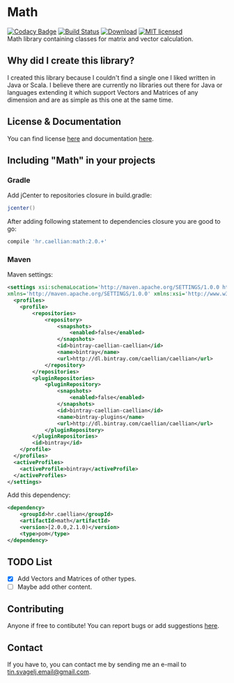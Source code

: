 # Math
[![Codacy Badge](https://api.codacy.com/project/badge/Grade/9a53ff85db9b494eaf22700db0f06394)](https://app.codacy.com/app/Caellian/Math?utm_source=github.com&utm_medium=referral&utm_content=Caellian/Math&utm_campaign=Badge_Grade_Dashboard)
[![Build Status](https://travis-ci.org/Caellian/Math.svg?branch=master)](https://travis-ci.org/Caellian/Math)
[![Download](https://api.bintray.com/packages/caellian/caellian/Math/images/download.svg)](https://bintray.com/caellian/caellian/Math/_latestVersion)
[![MIT licensed](https://img.shields.io/badge/license-MIT-blue.svg)](LICENSE.md)
<br>
Math library containing classes for matrix and vector calculation.

## Why did I create this library?
I created this library because I couldn't find a single one I liked written in Java or Scala.
I believe there are currently no libraries out there for Java or languages extending it which support Vectors and Matrices of any dimension and are as simple as this one at the same time.

## License & Documentation
You can find license [here](https://github.com/Caellian/Math/blob/master/LICENSE.md) and documentation [here](http://caellian.github.io/Math/).

## Including "Math" in your projects
### Gradle
Add jCenter to repositories closure in build.gradle:
```Groovy
jcenter()
```
After adding following statement to dependencies closure you are good to go:
```Groovy
compile 'hr.caellian:math:2.0.+'
```

### Maven
Maven settings:
```xml
<settings xsi:schemaLocation='http://maven.apache.org/SETTINGS/1.0.0 http://maven.apache.org/xsd/settings-1.0.0.xsd'
xmlns='http://maven.apache.org/SETTINGS/1.0.0' xmlns:xsi='http://www.w3.org/2001/XMLSchema-instance'>
  <profiles>
  	<profile>
  		<repositories>
  			<repository>
  				<snapshots>
  					<enabled>false</enabled>
  				</snapshots>
  				<id>bintray-caellian-caellian</id>
  				<name>bintray</name>
  				<url>http://dl.bintray.com/caellian/caellian</url>
  			</repository>
  		</repositories>
  		<pluginRepositories>
  			<pluginRepository>
  				<snapshots>
  					<enabled>false</enabled>
  				</snapshots>
  				<id>bintray-caellian-caellian</id>
  				<name>bintray-plugins</name>
  				<url>http://dl.bintray.com/caellian/caellian</url>
  			</pluginRepository>
  		</pluginRepositories>
  		<id>bintray</id>
  	</profile>
  </profiles>
  <activeProfiles>
  	<activeProfile>bintray</activeProfile>
  </activeProfiles>
</settings>
```
Add this dependency:
```xml
<dependency>
	<groupId>hr.caellian</groupId>
	<artifactId>math</artifactId>
	<version>[2.0.0,2.1.0)</version>
	<type>pom</type>
</dependency>
```

## TODO List
- [X] Add Vectors and Matrices of other types.
- [ ] Maybe add other content.

## Contributing
Anyone if free to contibute! You can report bugs or add suggestions [here](https://github.com/Caellian/Math/issues).

## Contact
If you have to, you can contact me by sending me an e-mail to tin.svagelj.email@gmail.com.
